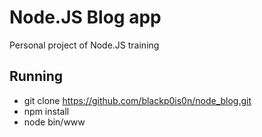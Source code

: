 # Node.JS Blog app
Personal project of Node.JS training

## Running
* git clone https://github.com/blackp0is0n/node_blog.git
* npm install
* node bin/www
